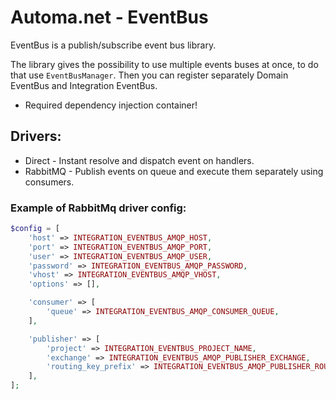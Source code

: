 #  Automa.net - EventBus

EventBus is a publish/subscribe event bus library.

The library gives the possibility to use multiple events buses at once, to do that use ``EventBusManager``.
Then you can register separately Domain EventBus and Integration EventBus.

* Required dependency injection container!

## Drivers:

- Direct - Instant resolve and dispatch event on handlers.
- RabbitMQ - Publish events on queue and execute them separately using consumers.

### Example of RabbitMq driver config:

```php
$config = [
    'host' => INTEGRATION_EVENTBUS_AMQP_HOST,
    'port' => INTEGRATION_EVENTBUS_AMQP_PORT,
    'user' => INTEGRATION_EVENTBUS_AMQP_USER,
    'password' => INTEGRATION_EVENTBUS_AMQP_PASSWORD,
    'vhost' => INTEGRATION_EVENTBUS_AMQP_VHOST,
    'options' => [],

    'consumer' => [
        'queue' => INTEGRATION_EVENTBUS_AMQP_CONSUMER_QUEUE,
    ],

    'publisher' => [
        'project' => INTEGRATION_EVENTBUS_PROJECT_NAME,
        'exchange' => INTEGRATION_EVENTBUS_AMQP_PUBLISHER_EXCHANGE,
        'routing_key_prefix' => INTEGRATION_EVENTBUS_AMQP_PUBLISHER_ROUTING_KEY_PREFIX,
    ],
];
```